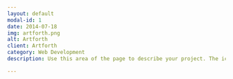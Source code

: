 ```yaml
---
layout: default
modal-id: 1
date: 2014-07-18
img: artforth.png
alt: Artforth
client: Artforth
category: Web Development
description: Use this area of the page to describe your project. The icon above is part of a free icon set by <a href="https://sellfy.com/p/8Q9P/jV3VZ/">Flat Icons</a>. On their website, you can download their free set with 16 icons, or you can purchase the entire set with 146 icons for only $12!

---
```


